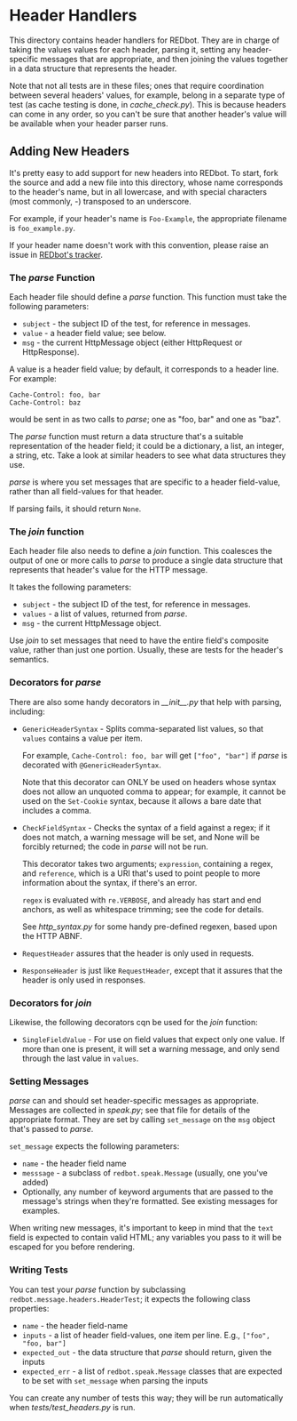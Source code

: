 
Header Handlers
===============

This directory contains header handlers for REDbot. They are in charge of
taking the values values for each header, parsing it, setting any
header-specific messages that are appropriate, and then joining the values
together in a data structure that represents the header.

Note that not all tests are in these files; ones that require coordination 
between several headers' values, for example, belong in a separate type of 
test (as cache testing is done, in _cache\_check.py_). This is because headers 
can come in any order, so you can't be sure that another header's value will
be available when your header parser runs.


Adding New Headers
------------------

It's pretty easy to add support for new headers into REDbot. To start, fork
the source and add a new file into this directory, whose name corresponds to
the header's name, but in all lowercase, and with special characters (most
commonly, _-_) transposed to an underscore.

For example, if your header's name is `Foo-Example`, the appropriate filename
is `foo_example.py`.

If your header name doesn't work with this convention, please raise an issue
in [REDbot's tracker](https://github.com/mnot/redbot/issues).

### The _parse_ Function

Each header file should define a _parse_ function. This function must take
the following parameters:

 * `subject` - the subject ID of the test, for reference in messages.
 * `value` - a header field value; see below.
 * `msg` - the current HttpMessage object (either HttpRequest or HttpResponse).

A value is a header field value; by default, it corresponds to a header line.
For example:

    Cache-Control: foo, bar
    Cache-Control: baz
  
would be sent in as two calls to _parse_; one as "foo, bar" and one as "baz". 

The _parse_ function must return a data structure that's a suitable
representation of the header field; it could be a dictionary, a list, an
integer, a string, etc. Take a look at similar headers to see what data
structures they use.

_parse_ is where you set messages that are specific to a header field-value,
rather than all field-values for that header.

If parsing fails, it should return `None`.

### The _join_ function

Each header file also needs to define a _join_ function. This coalesces the
output of one or more calls to _parse_ to produce a single data structure
that represents that header's value for the HTTP message.

It takes the following parameters:

 * `subject` - the subject ID of the test, for reference in messages.
 * `values` - a list of values, returned from _parse_.
 * `msg` - the current HttpMessage object.
 
Use _join_ to set messages that need to have the entire field's composite
value, rather than just one portion. Usually, these are tests for the 
header's semantics.


### Decorators for _parse_

There are also some handy decorators in _\_\_init\_\_.py_ that help with
parsing, including:

 * `GenericHeaderSyntax` - Splits comma-separated list values, so that  
   `values` contains a value per item.
   
    For example, `Cache-Control: foo, bar` will get `["foo", "bar"]` if 
    _parse_ is decorated with `@GenericHeaderSyntax`.
    
    Note that this decorator can ONLY be used on headers whose syntax does
    not allow an unquoted comma to appear; for example, it cannot be used
    on the `Set-Cookie` syntax, because it allows a bare date that includes
    a comma.
 
 * `CheckFieldSyntax` - Checks the syntax of a field against a regex; if
   it does not match, a warning message will be set, and None will be
   forcibly returned; the code in _parse_ will not be run.
   
   This decorator takes two arguments; `expression`, containing a regex, and
   `reference`, which is a URI that's used to point people to more information
   about the syntax, if there's an error.
   
   `regex` is evaluated with `re.VERBOSE`, and already has start and end
   anchors, as well as whitespace trimming; see the code for details.
   
   See _http_syntax.py_ for some handy pre-defined regexen, based upon 
   the HTTP ABNF.

* `RequestHeader` assures that the header is only used in requests.

* `ResponseHeader` is just like `RequestHeader`, except that it assures that
  the header is only used in responses.


### Decorators for _join_

Likewise, the following decorators cqn be used for the _join_ function:

 * `SingleFieldValue` - For use on field values that expect only one value. 
   If more than one is present, it will set a warning message, and only send
   through the last value in `values`.   


### Setting Messages

_parse_ can and should set header-specific messages as appropriate. Messages
are collected in _speak.py_; see that file for details of the appropriate 
format. They are set by calling `set_message` on the `msg` object that's
passed to _parse_.

`set_message` expects the following parameters:

 * `name` - the header field name
 * `messsage` - a subclass of `redbot.speak.Message` (usually, one 
   you've added)
 * Optionally, any number of keyword arguments that are passed to the
   message's strings when they're formatted. See existing messages for 
   examples.

When writing new messages, it's important to keep in mind that the `text`
field is expected to contain valid HTML; any variables you pass to it will
be escaped for you before rendering.


### Writing Tests

You can test your _parse_ function by subclassing
`redbot.message.headers.HeaderTest`; it expects the following class
properties:

 * `name` - the header field-name
 * `inputs` - a list of header field-values, one item per line. 
   E.g., `["foo", "foo, bar"]`
 * `expected_out` - the data structure that _parse_ should return, given
   the inputs
 * `expected_err` - a list of `redbot.speak.Message` classes that are expected
   to be set with `set_message` when parsing the inputs
    
You can create any number of tests this way; they will be run automatically 
when _tests/test\_headers.py_ is run.

